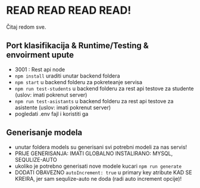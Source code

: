# READ READ READ READ!
Čitaj redom sve.

## Port klasifikacija & Runtime/Testing & envoirment upute
- 3001 : Rest api node
- `npm install` uraditi unutar backend foldera
- `npm start` u backend folderu za pokreteanje servisa
- `npm run test-students` u backend folderu za rest api testove za studente (uslov: imati pokrenut server)
- `npm run test-asistants` u backend folderu za rest api testove za asistente (uslov: imati pokrenut server)
- pogledati .env fajl i koristiti ga

## Generisanje modela
- unutar foldera models su generisani svi potrebni modeli za nas servis!
- PRIJE GENERISANJA: IMATI GLOBALNO INSTALIRANO: MYSQL, SEQULIZE-AUTO
- ukoliko je potrebno generisati nove modele kucari `npm run generate`
- DODATI OBAVEZNO `autoIncrement: true` u primary key atribute KAD SE KREIRA, jer sam sequlize-auto ne doda (radi auto increment opcije)!
